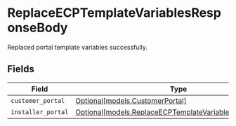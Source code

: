 # ReplaceECPTemplateVariablesResponseBody

Replaced portal template variables successfully.


## Fields

| Field                                                                                                                  | Type                                                                                                                   | Required                                                                                                               | Description                                                                                                            |
| ---------------------------------------------------------------------------------------------------------------------- | ---------------------------------------------------------------------------------------------------------------------- | ---------------------------------------------------------------------------------------------------------------------- | ---------------------------------------------------------------------------------------------------------------------- |
| `customer_portal`                                                                                                      | [Optional[models.CustomerPortal]](../models/customerportal.md)                                                         | :heavy_minus_sign:                                                                                                     | N/A                                                                                                                    |
| `installer_portal`                                                                                                     | [Optional[models.ReplaceECPTemplateVariablesInstallerPortal]](../models/replaceecptemplatevariablesinstallerportal.md) | :heavy_minus_sign:                                                                                                     | N/A                                                                                                                    |